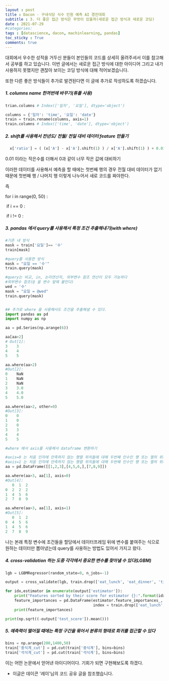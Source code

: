 ```yaml
---
layout : post
title : Dacon - 구내식당 식수 인원 예측 AI 경진대회
subtitle : 3. 더 좋은 접근 방식은 무엇이 있을까(새로운 접근 방식과 새로운 코딩)
date : 2021-07-29
#categories:
tags : [datascience, dacon, machinlearning, pandas]
toc_sticky : True
comments: true
---
```


대회에서 우수한 성적을 거두신 분들이 본인들의 코드를 상세히 올려주셔서 이를 참고해서 공부를 하고 있습니다. 이번 글에서는 새로운 접근 방식에 대한 아이디어 그리고 내가 사용하지 못했지만 괜찮아 보이는 코딩 방식에 대해 적어보겠습니다. 

또한 다른 좋은 방식들이 추가로 발견된다면 이 글에 추가로 작성하도록 하겠습니다.



##### 1. columns name 한꺼번에 바꾸기(튜플 사용)

~~~python
trian.columns # Index(['일자', '요일'], dtype='object')

columns = {'일자': 'time', '요일': 'date'}
train = train.rename(columns, axis=1)
train.columns # Index(['time', 'date'], dtype='object')
~~~



##### 2.  shift를 사용해서 전년도/ 전월/ 전일 대비 데이터 feature 만들기 

~~~python
  x['ratio'] = ( (x['A'] - x['A'].shift(1) ) / x['A'].shift(1) ) + 0.01
~~~

0.01 이라는 작은수를 더해서 0과 같이 너무 작은 값에 대비하기

이러한 데이터를 사용해서 예측을 할 때에는 첫번째 행의 경우 전월 대비 데이터가 없기 때문에 첫번째 행 / 나머지 행 이렇게 나누어서 새로 코드를 짜야한다.

즉 

for i in range(0, 50) :  

​	if i == 0 :

​    if i != 0 :



##### 3.  pandas 에서 query를 사용해서 특정 조건 추출해내기(with where)

~~~python
#기존 내 방식
mask = train['요일']== '수'
train[mask]

#query를 사용한 방식
mask = "요일 == '수'"
train.query(mask)

#query는 비교, in, 논리연산자, 외부변수 참조 연산이 모두 가능하다
#외부변수 참조(@ 을 변수 앞에 붙인다)
wed = '수'
mask = "요일 = @wed"
train.query(mask)


## 추가로 where 을 사용해서도 조건을 추출해낼 수 있다.
import pandas as pd
import numpy as np

aa = pd.Series(np.arange(6))

aa[aa>2]
# Out[1]: 
3    3
4    4
5    5

aa.where(aa>2)
#Out[2]: 
0    NaN
1    NaN
2    NaN
3    3.0
4    4.0
5    5.0

aa.where(aa>2, other=0)
#Out[3]: 
0    0
1    0
2    0
3    3
4    4
5    5

#where 에서 axis를 사용해서 dataframe 변환하기

#axis=0 는 처음 인자에 만족하지 않는 행렬 위치들에 대해 두번째 인수인 행 또는 열의 위치 값으로 행 안에서 만족하지 않는 값을 대체해라 
#axis=1 는 처음 인자에 만족하지 않는 행렬 위치들에 대해 두번째 인수인 행 또는 열의 위치 값으로 열 안에서 만족하지 않는 값을 모두 대체해라 
aa = pd.DataFrame([[1,2,3],[4,5,6,],[7,8,9]])

aa.where(aa>3, aa[1], axis=0)
#Out[4]: 
   0  1  2
0  2  2  2
1  4  5  6
2  7  8  9

aa.where(aa>3, aa[1], axis=1)
#Out[5]: 
   0  1  2
0  4  5  6
1  4  5  6
2  7  8  9
~~~

 나는 본래 특정 변수에 조건들을 할당에서 데이터프레임 뒤에 변수를 붙여주는 식으로 원하는 데이터만 뽑아냈는데 query를 사용하는 방법도 있어서 가지고 왔다.



##### 4. cross-validation 하는 도중 각각에서 중요한 변수를 찾아낼 수 있다(LGBM)

~~~python
lgb = LGBMRegressor(random_state=0, n_jobs=-1)

output = cross_validate(lgb, train.drop(['eat_lunch', 'eat_dinner', 'time', 'day'], axis=1), train['eat_lunch'], cv=10, scoring = 'neg_mean_squared_error', return_estimator =True)

for idx,estimator in enumerate(output['estimator']):
    print("Features sorted by their score for estimator {}:".format(idx))
    feature_importances = pd.DataFrame(estimator.feature_importances_,
                                       index = train.drop(['eat_lunch', 'eat_dinner', 'time', 'day'], axis=1).columns,columns=['importance']).sort_values('importance', ascending=False)
    print(feature_importances)

print(np.sqrt((-output['test_score']).mean()))
~~~



##### 5. 예측력이 떨어질 때에는 특정 구간을 묶어서 분류의 형태로 회귀를 접근할 수 있다

~~~python
bins = np.arange(200,1400,50)
train['중식계_cut'] = pd.cut(train['중식계'], bins=bins)
train['석식계_cut'] = pd.cut(train['석식계'], bins=bins)
~~~

이는 어떤 논문에서 얻어낸 아이디어이다. 기회가 되면 구현해보도록 하겠다.

* 이글은 데이콘 '레이'님의 코드 공유 글을 참조했습니다.
